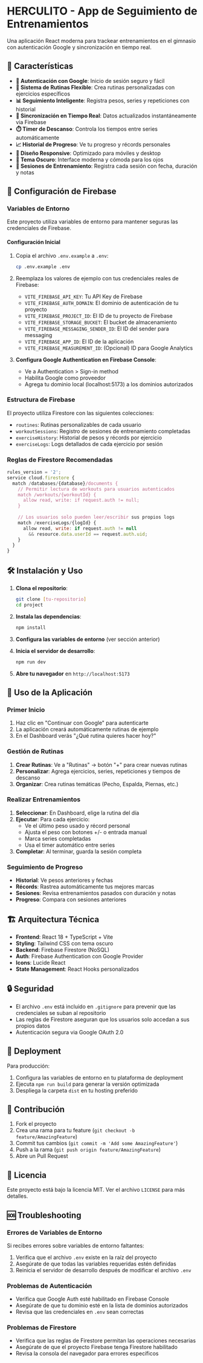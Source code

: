 # HERCULITO - App de Seguimiento de Entrenamientos

Una aplicación React moderna para trackear entrenamientos en el gimnasio con autenticación Google y sincronización en tiempo real.

## 🚀 Características

- **🔐 Autenticación con Google**: Inicio de sesión seguro y fácil
- **🎯 Sistema de Rutinas Flexible**: Crea rutinas personalizadas con ejercicios específicos
- **📊 Seguimiento Inteligente**: Registra pesos, series y repeticiones con historial
- **🔄 Sincronización en Tiempo Real**: Datos actualizados instantáneamente via Firebase  
- **⏱️ Timer de Descanso**: Controla los tiempos entre series automáticamente
- **📈 Historial de Progreso**: Ve tu progreso y récords personales
- **📱 Diseño Responsive**: Optimizado para móviles y desktop
- **🌙 Tema Oscuro**: Interface moderna y cómoda para los ojos
- **💾 Sesiones de Entrenamiento**: Registra cada sesión con fecha, duración y notas

## 🔧 Configuración de Firebase

### Variables de Entorno

Este proyecto utiliza variables de entorno para mantener seguras las credenciales de Firebase.

#### Configuración Inicial

1. Copia el archivo `.env.example` a `.env`:
   ```bash
   cp .env.example .env
   ```

2. Reemplaza los valores de ejemplo con tus credenciales reales de Firebase:
   - `VITE_FIREBASE_API_KEY`: Tu API Key de Firebase
   - `VITE_FIREBASE_AUTH_DOMAIN`: El dominio de autenticación de tu proyecto
   - `VITE_FIREBASE_PROJECT_ID`: El ID de tu proyecto de Firebase
   - `VITE_FIREBASE_STORAGE_BUCKET`: El bucket de almacenamiento
   - `VITE_FIREBASE_MESSAGING_SENDER_ID`: El ID del sender para messaging
   - `VITE_FIREBASE_APP_ID`: El ID de la aplicación
   - `VITE_FIREBASE_MEASUREMENT_ID`: (Opcional) ID para Google Analytics

3. **Configura Google Authentication en Firebase Console**:
   - Ve a Authentication > Sign-in method
   - Habilita Google como proveedor
   - Agrega tu dominio local (localhost:5173) a los dominios autorizados

### Estructura de Firebase

El proyecto utiliza Firestore con las siguientes colecciones:
- `routines`: Rutinas personalizables de cada usuario
- `workoutSessions`: Registro de sesiones de entrenamiento completadas
- `exerciseHistory`: Historial de pesos y récords por ejercicio
- `exerciseLogs`: Logs detallados de cada ejercicio por sesión

### Reglas de Firestore Recomendadas

```javascript
rules_version = '2';
service cloud.firestore {
  match /databases/{database}/documents {
    // Permitir lectura de workouts para usuarios autenticados
    match /workouts/{workoutId} {
      allow read, write: if request.auth != null;
    }
    
    // Los usuarios solo pueden leer/escribir sus propios logs
    match /exerciseLogs/{logId} {
      allow read, write: if request.auth != null 
        && resource.data.userId == request.auth.uid;
    }
  }
}
```

## 🛠️ Instalación y Uso

1. **Clona el repositorio**:
   ```bash
   git clone [tu-repositorio]
   cd project
   ```

2. **Instala las dependencias**:
   ```bash
   npm install
   ```

3. **Configura las variables de entorno** (ver sección anterior)

4. **Inicia el servidor de desarrollo**:
   ```bash
   npm run dev
   ```

5. **Abre tu navegador** en `http://localhost:5173`

## 📱 Uso de la Aplicación

### Primer Inicio
1. Haz clic en "Continuar con Google" para autenticarte
2. La aplicación creará automáticamente rutinas de ejemplo
3. En el Dashboard verás "¿Qué rutina quieres hacer hoy?"

### Gestión de Rutinas
1. **Crear Rutinas**: Ve a "Rutinas" → botón "+" para crear nuevas rutinas
2. **Personalizar**: Agrega ejercicios, series, repeticiones y tiempos de descanso
3. **Organizar**: Crea rutinas temáticas (Pecho, Espalda, Piernas, etc.)

### Realizar Entrenamientos
1. **Seleccionar**: En Dashboard, elige la rutina del día
2. **Ejecutar**: Para cada ejercicio:
   - Ve el último peso usado y récord personal
   - Ajusta el peso con botones +/- o entrada manual
   - Marca series completadas
   - Usa el timer automático entre series
3. **Completar**: Al terminar, guarda la sesión completa

### Seguimiento de Progreso
- **Historial**: Ve pesos anteriores y fechas
- **Récords**: Rastrea automáticamente tus mejores marcas
- **Sesiones**: Revisa entrenamientos pasados con duración y notas
- **Progreso**: Compara con sesiones anteriores

## 🏗️ Arquitectura Técnica

- **Frontend**: React 18 + TypeScript + Vite
- **Styling**: Tailwind CSS con tema oscuro
- **Backend**: Firebase Firestore (NoSQL)
- **Auth**: Firebase Authentication con Google Provider
- **Icons**: Lucide React
- **State Management**: React Hooks personalizados

## 🔒 Seguridad

- El archivo `.env` está incluido en `.gitignore` para prevenir que las credenciales se suban al repositorio
- Las reglas de Firestore aseguran que los usuarios solo accedan a sus propios datos
- Autenticación segura via Google OAuth 2.0

## 🚢 Deployment

Para producción:
1. Configura las variables de entorno en tu plataforma de deployment
2. Ejecuta `npm run build` para generar la versión optimizada
3. Despliega la carpeta `dist` en tu hosting preferido

## 🤝 Contribución

1. Fork el proyecto
2. Crea una rama para tu feature (`git checkout -b feature/AmazingFeature`)
3. Commit tus cambios (`git commit -m 'Add some AmazingFeature'`)
4. Push a la rama (`git push origin feature/AmazingFeature`)
5. Abre un Pull Request

## 📄 Licencia

Este proyecto está bajo la licencia MIT. Ver el archivo `LICENSE` para más detalles.

## 🆘 Troubleshooting

### Errores de Variables de Entorno
Si recibes errores sobre variables de entorno faltantes:
1. Verifica que el archivo `.env` existe en la raíz del proyecto
2. Asegúrate de que todas las variables requeridas estén definidas
3. Reinicia el servidor de desarrollo después de modificar el archivo `.env`

### Problemas de Autenticación
- Verifica que Google Auth esté habilitado en Firebase Console
- Asegúrate de que tu dominio esté en la lista de dominios autorizados
- Revisa que las credenciales en `.env` sean correctas

### Problemas de Firestore
- Verifica que las reglas de Firestore permitan las operaciones necesarias
- Asegúrate de que el proyecto Firebase tenga Firestore habilitado
- Revisa la consola del navegador para errores específicos